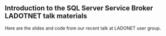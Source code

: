 ## Introduction to the SQL Server Service Broker LADOTNET talk materials
Here are the slides and code from our recent talk at LADONET user group.
